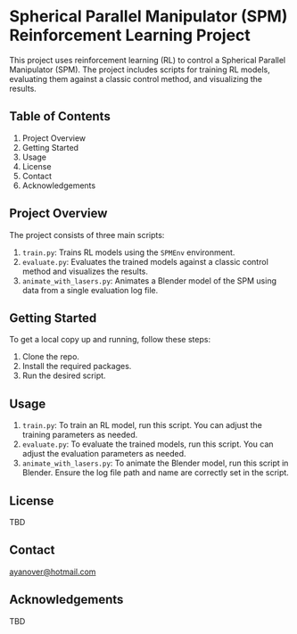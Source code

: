 # Spherical Parallel Manipulator (SPM) Reinforcement Learning Project

This project uses reinforcement learning (RL) to control a Spherical Parallel Manipulator (SPM). The project includes scripts for training RL models, evaluating them against a classic control method, and visualizing the results.

## Table of Contents
1. Project Overview
2. Getting Started
3. Usage
4. License
5. Contact
6. Acknowledgements

## Project Overview
The project consists of three main scripts:
1. `train.py`: Trains RL models using the `SPMEnv` environment.
2. `evaluate.py`: Evaluates the trained models against a classic control method and visualizes the results.
3. `animate_with_lasers.py`: Animates a Blender model of the SPM using data from a single evaluation log file.

## Getting Started
To get a local copy up and running, follow these steps:
1. Clone the repo.
2. Install the required packages.
3. Run the desired script.

## Usage
1. `train.py`: To train an RL model, run this script. You can adjust the training parameters as needed.
2. `evaluate.py`: To evaluate the trained models, run this script. You can adjust the evaluation parameters as needed.
3. `animate_with_lasers.py`: To animate the Blender model, run this script in Blender. Ensure the log file path and name are correctly set in the script.

## License
TBD

## Contact
ayanover@hotmail.com

## Acknowledgements
TBD